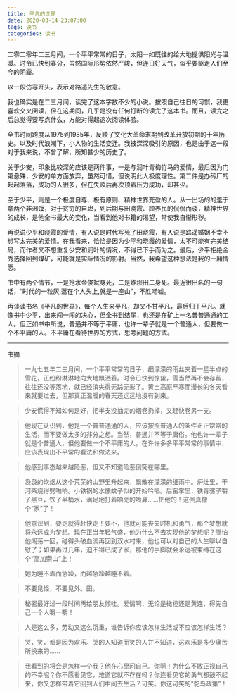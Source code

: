 ```yaml
---
title: 平凡的世界
date: 2020-03-14 23:07:00
tags: 读书
categories: 读书
---
```


二零二零年二三月间，一个平平常常的日子，太阳一如既往的给大地提供阳光与温暖。时令已快到春分，虽然国际形势依然严峻，但连日好天气，似乎要驱走人们至今的阴霾。

<!-- more -->

以一段仿写开头，表示对路遥先生的敬意。

我也确实是在二三月间，读完了这本字数不少的小说。按照自己往日的习惯，我更喜欢交叉阅读，但在这期间，几乎是没有任何打断的读完了这本书。而且，读完之后总觉得要写点什么，方能对得起这次阅读体验。

全书时间跨度从1975到1985年，反映了文化大革命末期到改革开放初期的十年历史。以及时代浪潮下，小人物的生活变迁。我被深深吸引的原因，也是由于这一段对于我来说，不曾了解，所知甚少的历史了。

关于少安，印象比较深的应该是两件事，一是与润叶青梅竹马的爱情，最后因为门第悬殊，少安的单方面放弃，虽然可惜，但说明此人极度理性。第二件是办砖厂的起起落落，成功的人很多，但在失败后再次顶着压力成功，却甚少。

至于少平，则是一个极度自尊、极有原则、精神世界充盈的人。从一出场的的羞于拿两个非洲馍，对于贫穷的自卑，到后期与田晓霞、顾养民的侃侃而谈，精神世界的成长，是他全书最大的变化，当看到他对书籍的渴望，常使我自惭形秽。

再说说少平和晓霞的爱情，有人说是时代写死了田晓霞，有人说是路遥婚姻不幸不想写太完美的爱情。在我看来，恰恰是因为少平和晓霞的爱情，太不可能有完美结局，而作者又不想重复少安和润叶的情况，不得已下手而为之。最后，少平拒绝金秀选择回到煤矿，可能就是实际情况的影射。当然，我希望这种想法是我的一厢情愿。

书中有两个情节，一是抢水金俊斌身死，二是炸坝田二身死。最近很出名的一句话，“时代的一粒灰,落在个人头上,就是一座山”，不胜唏嘘。

再谈谈书名《平凡的世界》，每个人生来平凡，却又不甘平凡，最后归于平凡。就像书中少平，出来闯一闯的决心，但全书到结尾，也还是在矿上一名普普通通的工人。但正如书中所说，普通并不等于平庸，也许一辈子就是一个普通人，但要做一个不平庸的人。不平庸在看待世界的方式，思考问题的方式。

---
书摘
> 一九七五年二三月间，一个平平常常的日子，细濛濛的雨丝夹着一星半点的雪花，正纷纷淋淋地向大地飘洒着。时令已快到惊蛰，雪当然再不会存留，往往还没等落地，就已经消失得无踪无影了。黄土高原严寒而漫长的冬天看来就要过去，但那真正温暖的春天还远远地没有到来。

> 少安慌得不知如何是好，把半支没抽完的烟卷扔掉，又赶快卷另一支。
 
> 他现在认识到，他是一个普普通通的人，应该按照普通人的条件正正常常的生活，而不要做太多的非分之想。当然，普通并不等于庸俗。他也许一辈子就是个普通人，但他要做一个不平庸的人。在许许多多平平常常的事情中，应该表现出不平常的看法和做法来。

> 他感到事态越来越险恶，但又不知道险恶倒究在哪里。

> 袅袅的炊烟从这个荒芜的山野里升起来，飘散在濛濛的细雨中。炉灶里，干河柴烧得劈啪响。小铁锅的水像蚊子似的开始吟唱。后窑掌里，铁青骡子嚼了黑豆，饮了半桶水，满足地打着响亮的喷鼻……把他的！这倒真像个“家”了！

> 他意识到，要走就得赶快走！要不，他就可能丧失时机和勇气，那个梦想就将永远成为梦想。现在正当年轻气盛，他为什么不去实现他的梦想呢？哪怕他闯荡一回，碰得头破血流再回到双水村来，他也可以对自己的人生聊以自慰了；如果再过几年，迫不得已成了家，那他的手脚就会永远被束缚在这个“高加索山”上！

> 她为睡不着而急躁，而越急躁越睡不着。
 
> 不要见怪，不要见外。田。
 
> 秘密最好过一段时间再给朋友倾吐。爱情啊，无论是橄榄还是黄连，得先自己一个人嚼一嚼！
 
> 人是这么多，劳动又这么沉重，谁告诉你应该怎样生活或不应该怎样生活？

> 哭，笑，都是因为欢乐。哭的人知道而笑的人并不知道，这欢乐是多少痛苦所换来的……
 
> 我看到的将会是怎样一个我？他在心里问自己。你啊！为什么不敢正视自己的不幸呢？你不愿看见它，难道它就不存在吗？你连看见它的勇气都鼓不起来，你又怎样带着它回到人们中间去生活？可笑。你这可笑的“鸵鸟政策”！